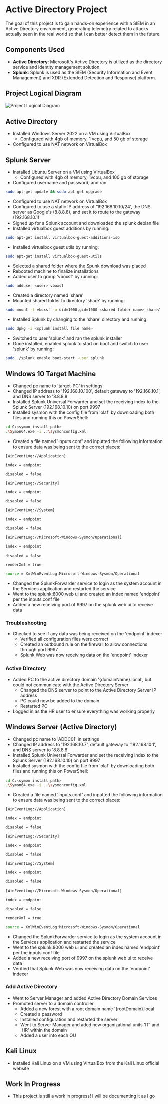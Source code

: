 # Active Directory Project

The goal of this project is to gain hands-on experience with a SIEM in an Active Directory environment, generating telemetry related to attacks actually seen in the real world so that I can better detect them in the future.

## Components Used

- **Active Directory**: Microsoft's Active Directory is utilized as the directory service and identity management solution.
- **Splunk**: Splunk is used as the SIEM (Security Information and Event Management) and XDR (Extended Detection and Response) platform.

## Project Logical Diagram

![Project Logical Diagram](https://github.com/EthanDann/Active-Directory-Project/blob/main/Active_Directory_Project.drawio.png?raw=true)

## Active Directory

- Installed Windows Server 2022 on a VM using VirtualBox
  - Configured with 4gb of memory, 1 vcpu, and 50 gb of storage
- Configured to use NAT network on VirtualBox 

## Splunk Server

- Installed Ubuntu Server on a VM using VirtualBox
  - Configured with 4gb of memory, 1vcpu, and 100 gb of storage
- Configured username and password, and ran:
```bash
sudo apt-get update && sudo apt-get upgrade
```

- Configured to use NAT network on VirtualBox
- Configured to use a static IP address of '192.168.10.10/24', the DNS server as Google's (8.8.8.8), and set it to route to the gateway (192.168.10.1)
- Signed up for a Splunk account and downloaded the splunk debian file
- Installed virtualbox guest additions by running:
```bash
sudo apt-get install virtualbox-guest-additions-iso
```
- Installed virtualbox guest utils by running:
```bash
sudo apt-get install virtualbox-guest-utils
```
- Selected a shared folder where the Spunk download was placed
- Rebooted machine to finalize installations
- Added user to group 'vboxsf' by running:
```bash
sudo adduser <user> vboxsf
```
- Created a directory named 'share'
- Mounted shared folder to directory 'share' by running:
```bash
sudo mount -t vboxsf -o uid=1000,gid=1000 <shared folder name> share/
```
- Installed Splunk by changing to the 'share' directory and running:
```bash
sudo dpkg -i <splunk install file name>
```
- Switched to user 'splunk' and ran the splunk installer
- Once installed, enabled splunk to start on boot and switch to user 'splunk' by running:
```bash
sudo ./splunk enable boot-start -user splunk
```

## Windows 10 Target Machine

- Changed pc name to 'target-PC' in settings
- Changed IP address to '192.168.10.100', default gateway to '192.168.10.1', and DNS server to '8.8.8.8'
- Installed Splunk Universal Forwarder and set the receiving index to the Splunk Server (192.168.10.10) on port 9997
- Installed sysmon with the config file from 'olaf' by downloading both files and running this on PowerShell:
```bash
cd C:<symon install path>
.\Symon64.exe -i ..\sysmonconfig.xml
```
- Created a file named 'inputs.conf' and inputted the following information to ensure data was being sent to the correct places:
```bash
[WinEventLog://Application]

index = endpoint

disabled = false

[WinEventLog://Security]

index = endpoint

disabled = false

[WinEventLog://System]

index = endpoint

disabled = false

[WinEventLog://Microsoft-Windows-Sysmon/Operational]

index = endpoint

disabled = false

renderXml = true

source = XmlWinEventLog:Microsoft-Windows-Sysmon/Operational
``` 
- Changed the SplunkForwarder service to login as the system account in the Services application and restarted the service
- Went to the splunk:8000 web ui and created an index named 'endpoint' per the inputs.conf file
- Added a new receiving port of 9997 on the splunk web ui to receive data

### Troubleshooting

- Checked to see if any data was being received on the 'endpoint' indexer
  - Verified all configuration files were correct
  - Created an outbound rule on the firewall to allow connections through port 9997
  - Splunk Web was now receiving data on the 'endpoint' indexer
 
### Active Directory

- Added PC to the active directory domain '{domainName}.local', but could not communicate with the Active Directory Server
  - Changed the DNS server to point to the Active Directory Server IP address
  - PC could now be added to the domain
  - Restarted PC
- Logged in as the HR user to ensure everything was working properly
 
## Windows Server (Active Directory)

- Changed pc name to 'ADDC01' in settings
- Changed IP address to '192.168.10.7', default gateway to '192.168.10.1', and DNS server to '8.8.8.8'
- Installed Splunk Universal Forwarder and set the receiving index to the Splunk Server (192.168.10.10) on port 9997
- Installed sysmon with the config file from 'olaf' by downloading both files and running this on PowerShell:
```bash
cd C:<symon install path>
.\Symon64.exe -i ..\sysmonconfig.xml
```
- Created a file named 'inputs.conf' and inputted the following information to ensure data was being sent to the correct places:
```bash
[WinEventLog://Application]

index = endpoint

disabled = false

[WinEventLog://Security]

index = endpoint

disabled = false

[WinEventLog://System]

index = endpoint

disabled = false

[WinEventLog://Microsoft-Windows-Sysmon/Operational]

index = endpoint

disabled = false

renderXml = true

source = XmlWinEventLog:Microsoft-Windows-Sysmon/Operational
``` 
- Changed the SplunkForwarder service to login as the system account in the Services application and restarted the service
- Went to the splunk:8000 web ui and created an index named 'endpoint' per the inputs.conf file
- Added a new receiving port of 9997 on the splunk web ui to receive data
- Verified that Splunk Web was now receiving data on the 'endpoint' indexer

### Add Active Directory

- Went to Server Manager and added Active Directory Domain Services
- Promoted server to a domain controller
  - Added a new forest with a root domain name '{rootDomain}.local
  - Created a password
  - Installed configuration and restarted the server
  - Went to Server Manager and aded new organizational units 'IT' and 'HR' within the domain
  - Added a user into each OU
## Kali Linux

- Installed Kali Linux on a VM using VirtualBox from the Kali Linux official website

## Work In Progress

- This project is still a work in progress! I will be documenting it as I go
